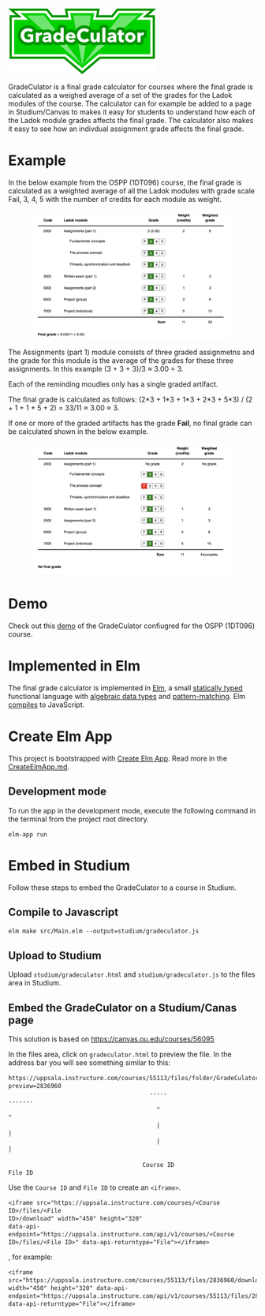 <br/>

<img src="images/logo.png"/>

GradeCulator is a final grade calculator for courses where the final grade
is calculated as a weighed average of a set of the grades for the Ladok modules
of the course. The calculator can for example be added to a page in
Studium/Canvas to makes it easy for students to understand how each of the Ladok
module grades affects the final grade. The calculator also makes it easy to see
how an indivdual assignment grade affects the final grade. 

# Example

In the below example from the OSPP (1DT096) course, the final grade is
calculated as a weighted average of all the Ladok modules with grade scale Fail,
3, 4, 5 with the number of credits for each module as weight. 

<p align="center">
<img src="images/ospp-example.png" width="400px"/>
</p>

The Assignments (part 1) module consists of three graded assignmetns and the grade
for this module is the average of the grades for these three assignments. In
this example (3 + 3 + 3)/3 ≈ 3.00 = 3.

Each of the reminding moudles only has a single graded artifact. 

The final grade is calculated as follows: 
(2\*3 + 1\*3 + 1\*3 + 2\*3 + 5\*3) / (2 + 1 + 1 + 5 + 2) =
33/11 ≈ 3.00 ≈ 3.

If one or more of the graded artifacts has the grade **Fail**, no final grade can be
calculated shown in the below example. 

<p align="center"r>
<img src="images/ospp-no-grade-example.png" width="400">
</p>

# Demo

Check out this [demo](demo/gradeculator.html) of the GradeCulator confiugred for
the OSPP (1DT096) course.  

# Implemented in Elm

The final grade calculator is implemented in [Elm][elm], a
small [statically typed][types] functional language with [algebraic data
types][custom-data-types] and [pattern-matching][pattern-matching].
Elm [compiles][elm-make] to JavaScript.

[elm]: https://elm-lang.org/
[types]: https://guide.elm-lang.org/types/
[custom-data-types]: https://guide.elm-lang.org/types/custom_types.html
[pattern-matching]: https://guide.elm-lang.org/types/pattern_matching.html
[elm-make]: https://guide.elm-lang.org/install/elm.html#elm-make

# Create Elm App

This project is bootstrapped with [Create Elm
App](https://github.com/halfzebra/create-elm-app). Read more in the [CreateElmApp.md](CreateElmApp.md).

## Development mode

To run the app in the development mode, execute the following command in the
terminal from the project root directory. 

```
elm-app run
```

# Embed in Studium

Follow these steps to embed the GradeCulator to a course in Studium. 

## Compile to Javascript

```
elm make src/Main.elm --output=studium/gradeculator.js
```

## Upload to Studium

Upload `studium/gradeculator.html` and `studium/gradeculator.js` to the files area in Studium.

## Embed the GradeCulator on a Studium/Canas page

This solution is based on https://canvas.ou.edu/courses/56095


In the files area, click on `gradeculator.html` to preview the file. In the
address bar you will see something similar to this:

``` shell
https://uppsala.instructure.com/courses/55113/files/folder/GradeCulator?preview=2836960
                                        -----                                         -------
                                          ^                                              ^
                                          |                                              |               
                                          |                                              |
                                         
                                      Course ID                                       File ID
```

Use the `Course ID` and `File ID` to create an `<iframe>`.
```
<iframe src="https://uppsala.instructure.com/courses/<Course ID>/files/<File
ID>/download" width="450" height="320"
data-api-endpoint="https://uppsala.instructure.com/api/v1/courses/<Course
ID>/files/<File ID>" data-api-returntype="File"></iframe>
```

, for example:

``` shell
<iframe src="https://uppsala.instructure.com/courses/55113/files/2836960/download" width="450" height="320" data-api-endpoint="https://uppsala.instructure.com/api/v1/courses/55113/files/2836960" data-api-returntype="File"></iframe>
```
